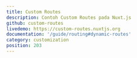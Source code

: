 ```yaml
---
title: Custom Routes
description: Contoh Custom Routes pada Nuxt.js
github: custom-routes
livedemo: https://custom-routes.nuxtjs.org
documentation: '/guide/routing#dynamic-routes'
category: customization
position: 203
---
```

